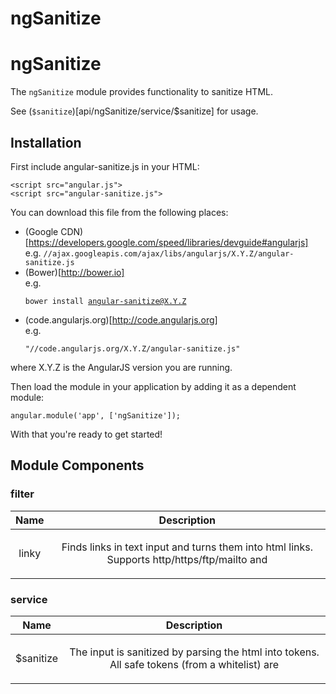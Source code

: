 
# ngSanitize

# ngSanitize

The `ngSanitize` module provides functionality to sanitize HTML.


<div doc-module-components="ngSanitize"></div>

See (`$sanitize`)[api/ngSanitize/service/$sanitize] for usage.


## Installation

First include angular-sanitize.js in your HTML:

```
<script src="angular.js">
<script src="angular-sanitize.js">
```

You can download this file from the following places:

* (Google CDN)[https://developers.google.com/speed/libraries/devguide#angularjs]<br>e.g. <code>//ajax.googleapis.com/ajax/libs/angularjs/X.Y.Z/angular-sanitize.js</code>
* (Bower)[http://bower.io]<br>e.g. <pre><code>bower install angular-sanitize@X.Y.Z</code></pre>
* (code.angularjs.org)[http://code.angularjs.org]<br>e.g. <pre><code>&quot;//code.angularjs.org/X.Y.Z/angular-sanitize.js&quot;</code></pre>

where X.Y.Z is the AngularJS version you are running.

Then load the module in your application by adding it as a dependent module:

```
angular.module('app', ['ngSanitize']);
```

With that you&apos;re ready to get started!




## Module Components

### filter

| Name | Description |
| :--: | :--: |
| linky | <p>Finds links in text input and turns them into html links. Supports http/https/ftp/mailto and</p>  |


### service

| Name | Description |
| :--: | :--: |
| $sanitize | <p>The input is sanitized by parsing the html into tokens. All safe tokens (from a whitelist) are</p>  |







